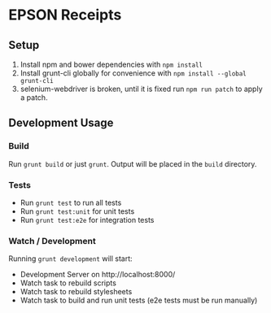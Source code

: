 # EPSON Receipts

## Setup

1. Install npm and bower dependencies with `npm install`
2. Install grunt-cli globally for convenience with `npm install --global grunt-cli`
3. selenium-webdriver is broken, until it is fixed run `npm run patch` to apply a patch.

## Development Usage

### Build

Run `grunt build` or just `grunt`. Output will be placed in the `build` directory.

### Tests

- Run `grunt test` to run all tests
- Run `grunt test:unit` for unit tests
- Run `grunt test:e2e` for integration tests

### Watch / Development

Running `grunt development` will start:
- Development Server on http://localhost:8000/
- Watch task to rebuild scripts
- Watch task to rebuild stylesheets
- Watch task to build and run unit tests (e2e tests must be run manually)

